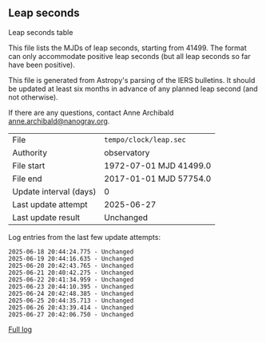 
## Leap seconds

Leap seconds table

This file lists the MJDs of leap seconds, starting from 41499.
The format can only accommodate positive leap seconds (but all
leap seconds so far have been positive).

This file is generated from Astropy's parsing of the IERS
bulletins. It should be updated at least six months in advance
of any planned leap second (and not otherwise).

If there are any questions, contact Anne Archibald
<anne.archibald@nanograv.org>.

|     |     |
|:--- |:--- |
| File | `tempo/clock/leap.sec` |
| Authority | observatory |
| File start | 1972-07-01 MJD 41499.0 |
| File end | 2017-01-01 MJD 57754.0 |
| Update interval (days) | 0 |
| Last update attempt | 2025-06-27 |
| Last update result | Unchanged |

Log entries from the last few update attempts:
```
2025-06-18 20:44:24.775 - Unchanged
2025-06-19 20:44:16.635 - Unchanged
2025-06-20 20:42:43.765 - Unchanged
2025-06-21 20:40:42.275 - Unchanged
2025-06-22 20:41:34.959 - Unchanged
2025-06-23 20:44:10.395 - Unchanged
2025-06-24 20:42:48.385 - Unchanged
2025-06-25 20:44:35.713 - Unchanged
2025-06-26 20:43:39.414 - Unchanged
2025-06-27 20:42:06.750 - Unchanged
```
[Full log](https://raw.githubusercontent.com/ipta/pulsar-clock-corrections/main/log/tempo/clock/leap.sec.log)
